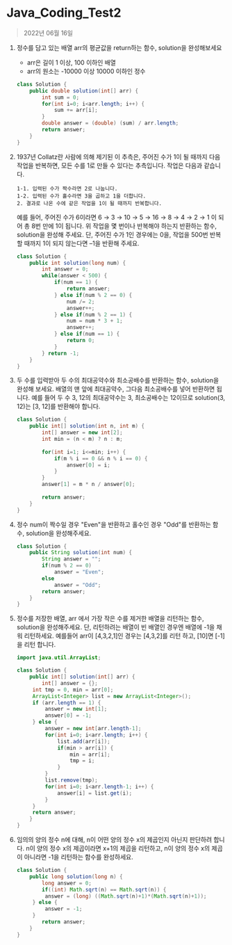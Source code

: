 # Java_Coding_Test2

> 2022년 06월 16일

1. 정수를 담고 있는 배열 arr의 평균값을 return하는 함수, solution을 완성해보세요

   - arr은 길이 1 이상, 100 이하인 배열
   - arr의 원소는 -10000 이상 10000 이하인 정수

   ```java
   class Solution {
       public double solution(int[] arr) {
           int sum = 0;
           for(int i=0; i<arr.length; i++) {
               sum += arr[i];
           }
           double answer = (double) (sum) / arr.length;
           return answer;
       }
   }

2. 1937년 Collatz란 사람에 의해 제기된 이 추측은, 주어진 수가 1이 될 때까지 다음 작업을 반복하면, 모든 수를 1로 만들 수 있다는 추측입니다. 작업은 다음과 같습니다.

   ```
   1-1. 입력된 수가 짝수라면 2로 나눕니다. 
   1-2. 입력된 수가 홀수라면 3을 곱하고 1을 더합니다. 
   2. 결과로 나온 수에 같은 작업을 1이 될 때까지 반복합니다. 
   ```

   예를 들어, 주어진 수가 6이라면 6 → 3 → 10 → 5 → 16 → 8 → 4 → 2 → 1 이 되어 총 8번 만에 1이 됩니다. 위 작업을 몇 번이나 반복해야 하는지 반환하는 함수, solution을 완성해 주세요. 단, 주어진 수가 1인 경우에는 0을, 작업을 500번 반복할 때까지 1이 되지 않는다면 –1을 반환해 주세요.

   ```java
   class Solution {
       public int solution(long num) {
           int answer = 0;
           while(answer < 500) {
               if(num == 1) {
                   return answer;
               } else if(num % 2 == 0) {
                   num /= 2;
                   answer++;
               } else if(num % 2 == 1) {
                   num = num * 3 + 1;
                   answer++;
               } else if(num == 1) {
                   return 0;
               }
           } return -1;
       }
   }
   ```

3. 두 수를 입력받아 두 수의 최대공약수와 최소공배수를 반환하는 함수, solution을 완성해 보세요. 배열의 맨 앞에 최대공약수, 그다음 최소공배수를 넣어 반환하면 됩니다. 예를 들어 두 수 3, 12의 최대공약수는 3, 최소공배수는 12이므로 solution(3, 12)는 [3, 12]를 반환해야 합니다.

   ```java
   class Solution {
       public int[] solution(int n, int m) {
           int[] answer = new int[2];
           int min = (n < m) ? n : m;
           
           for(int i=1; i<=min; i++) {
               if(m % i == 0 && n % i == 0) {
                   answer[0] = i;
               }
           }
           answer[1] = m * n / answer[0];
           
           return answer;
       }
   }
   ```

4. 정수 num이 짝수일 경우 "Even"을 반환하고 홀수인 경우 "Odd"를 반환하는 함수, solution을 완성해주세요.

   ```java
   class Solution {
       public String solution(int num) {
           String answer = "";
           if(num % 2 == 0)
               answer = "Even";
           else
               answer = "Odd";
           return answer;
       }
   }
   ```

5. 정수를 저장한 배열, arr 에서 가장 작은 수를 제거한 배열을 리턴하는 함수, solution을 완성해주세요. 단, 리턴하려는 배열이 빈 배열인 경우엔 배열에 -1을 채워 리턴하세요. 예를들어 arr이 [4,3,2,1]인 경우는 [4,3,2]를 리턴 하고, [10]면 [-1]을 리턴 합니다.

   ```java
   import java.util.ArrayList;
   
   class Solution {
       public int[] solution(int[] arr) {
           int[] answer = {};
   		int tmp = 0, min = arr[0];
   		ArrayList<Integer> list = new ArrayList<Integer>();
   		if (arr.length == 1) {
   			answer = new int[1];
   			answer[0] = -1;
   		} else {
   			answer = new int[arr.length-1];
   			for(int i=0; i<arr.length; i++) {
   				list.add(arr[i]);
   				if(min > arr[i]) {
   					min = arr[i];
   					tmp = i;
   				}
   			}
   			list.remove(tmp);
   			for(int i=0; i<arr.length-1; i++) {
   				answer[i] = list.get(i);
   			}
   		}
   		return answer;
       }
   }
   ```

6. 임의의 양의 정수 n에 대해, n이 어떤 양의 정수 x의 제곱인지 아닌지 판단하려 합니다.
   n이 양의 정수 x의 제곱이라면 x+1의 제곱을 리턴하고, n이 양의 정수 x의 제곱이 아니라면 -1을 리턴하는 함수를 완성하세요.

   ```java
   class Solution {
       public long solution(long n) {
           long answer = 0;
           if((int) Math.sqrt(n) == Math.sqrt(n)) {
   			answer = (long) ((Math.sqrt(n)+1)*(Math.sqrt(n)+1));
   		} else {
   			answer = -1;
   		}
           return answer;
       }
   }
   ```
